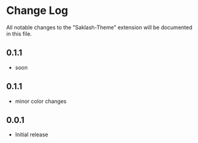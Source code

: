 # Change Log

All notable changes to the "Saklash-Theme" extension will be documented in this file.

## 0.1.1

- soon

## 0.1.1

- minor color changes

## 0.0.1

- Initial release